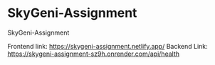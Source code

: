 # SkyGeni-Assignment
SkyGeni-Assignment

Frontend link: https://skygeni-assignment.netlify.app/
Backend Link: https://skygeni-assignment-sz9h.onrender.com/api/health
